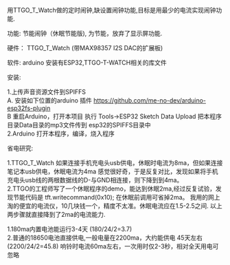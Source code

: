 
   用TTGO_T_Watch做的定时闹钟,缺设置闹钟功能,目标是用最少的电流实现闹钟功能.
   
   功能:  节能闹钟（休眠节能版), 为节能，放弃了显示屏功能.
         
   硬件： TTGO_T_Watch (带MAX98357 I2S DAC的扩展板)  
   
   软件: arduino 安装有ESP32,TTGO-T-WATCH相关的库文件
   
   安装:
   
   1.上传声音资源文件到SPIFFS   
     A. 安装如下位置的arduino 插件  https://github.com/me-no-dev/arduino-esp32fs-plugin     
     B 重启Arduino，打开本项目 执行 Tools->ESP32 Sketch Data Upload 把本程序目录Data目录的mp3文件传到 esp32的SPIFFS目录中     
   2.Arduino 打开本程序，编译，烧入程序
     
   
   省电研究:
   
   1.TTGO_T_Watch 如果连接手机充电头usb供电，休眠时电流为8ma，但如果连接笔记本usb供电，休眠电流为4ma
    感觉很好奇，于是反复对比，发现如果将手机充电头usb线的两根数据线的D-与GND相连接，则下降到到4ma。<br/>
   2.TTGO的工程师写了一个休眠程序的demo，能达到休眠2ma,经过反复试验，发现节能代码是
      tft.writecommand(0x10); 在休眠前调用可省掉2ma。
   我用的网上淘的便宜的电流仪，10几块钱一个，精度不太准。休眠电流应在1.5-2.5之间.
   以上两步骤就直接降到了2ma的电流能力.

   1.180ma内置电池能运行3-4天 (180/24/2=3.7)<br/>
   2.普通的18650电池直接供电,一般电量在2200ma，大约能供电 45天左右 (2200/24/2=45.8)
   响铃时电流60ma左右，一次用时仅2-3秒，相对全天用电可忽略
   

